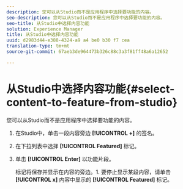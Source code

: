 ```yaml
---
description: 您可以从Studio而不是应用程序中选择要功能的内容。
seo-description: 您可以从Studio而不是应用程序中选择要功能的内容。
seo-title: 从Studio中选择内容功能
solution: Experience Manager
title: 从Studio中选择内容功能
uuid: d2983d44-e388-4324-a9 a4 be0 b30 f7 cea
translation-type: tm+mt
source-git-commit: 67aeb3de964473b326c88c3a3f81ff48a6a12652

---
```



# 从Studio中选择内容功能{#select-content-to-feature-from-studio}

您可以从Studio而不是应用程序中选择要功能的内容。

1. 在Studio中，单击一段内容旁边 **[!UICONTROL +]** 的签名。
1. 在下拉列表中选择 **[!UICONTROL Featured]** 标记。
1. 单击 **[!UICONTROL Enter]** 以功能片段。

   标记将保存并显示在内容的旁边。1. 要停止显示某段内容，请单击 **[!UICONTROL x]** 内容中显示的 **[!UICONTROL Featured]** 标记。
